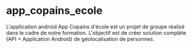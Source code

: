 # app_copains_ecole

L'application android App Copains d'école est un projet de groupe réalisé dans le cadre de notre formation.
L'objectif est de créer solution complète (API + Application Android) de géolocalisation de personnes.
